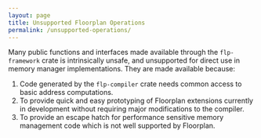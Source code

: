 ```yaml
---
layout: page
title: Unsupported Floorplan Operations
permalink: /unsupported-operations/
---
```


Many public functions and interfaces made available through the `flp-framework`
crate is intrinsically unsafe, and unsupported for direct use in memory manager
implementations. They are made available because:

1. Code generated by the `flp-compiler` crate needs common access to basic
address computations.
2. To provide quick and easy prototyping of Floorplan extensions currently
in development without requiring major modifications to the compiler.
3. To provide an escape hatch for performance sensitive memory management code
which is not well supported by Floorplan.

